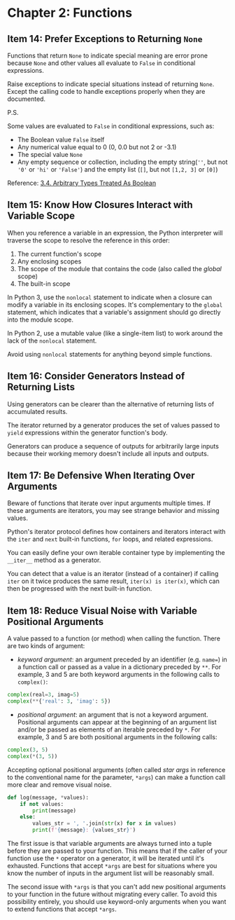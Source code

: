# Chapter 2: Functions

## Item 14: Prefer Exceptions to Returning `None`

Functions that return `None` to indicate special meaning are error prone because `None` and other values all evaluate to `False` in conditional expressions.

Raise exceptions to indicate special situations instead of returning `None`. Except the calling code to handle exceptions properly when they are documented.

P.S.

Some values are evaluated to `False` in conditional expressions, such as:
+ The Boolean value `False` itself
+ Any numerical value equal to 0 (0, 0.0 but not 2 or -3.1)
+ The special value `None`
+ Any empty sequence or collection, including the empty string(`''`, but not `'0'` or `'hi'` or `'False'`) and the empty list (`[]`, but not `[1,2, 3]` or `[0]`)

Reference: [3.4. Arbitrary Types Treated As Boolean](http://anh.cs.luc.edu/python/hands-on/3.1/handsonHtml/boolean.html)

## Item 15: Know How Closures Interact with Variable Scope

When you reference a variable in an expression, the Python interpreter will traverse the scope to resolve the reference in this order:
1. The current function's scope
2. Any enclosing scopes
3. The scope of the module that contains the code (also called the *global* scope)
4. The built-in scope

In Python 3, use the `nonlocal` statement to indicate when a closure can modify a variable in its enclosing scopes. It's complementary to the `global` statement, which indicates that a variable's assignment should go directly into
the module scope.

In Python 2, use a mutable value (like a single-item list) to work around the lack of the `nonlocal` statement.

Avoid using `nonlocal` statements for anything beyond simple functions.

## Item 16: Consider Generators Instead of Returning Lists

Using generators can be clearer than the alternative of returning lists of accumulated results.

The iterator returned by a generator produces the set of values passed to `yield` expressions within the generator function's body.

Generators can produce a sequence of outputs for arbitrarily large inputs because their working memory doesn't include all inputs and outputs.

## Item 17: Be Defensive When Iterating Over Arguments

Beware of functions that iterate over input arguments multiple times. If these arguments are iterators, you may see strange behavior and missing values.

Python's iterator protocol defines how containers and iterators interact with the `iter` and `next` built-in functions, `for` loops, and related expressions.

You can easily define your own iterable container type by implementing the `__iter__` method as a generator.

You can detect that a value is an iterator (instead of a container) if calling `iter` on it twice produces the same result, `iter(x) is iter(x)`, which can then be progressed with the next built-in function.

## Item 18: Reduce Visual Noise with Variable Positional Arguments

A value passed to a function (or method) when calling the function. There are two kinds of argument:
+ *keyword argument*: an argument preceded by an identifier (e.g. `name=`) in a function call or passed as a value in a dictionary preceded by `**`.
For example, 3 and 5 are both keyword arguments in the following calls to `complex()`:
```python
complex(real=3, imag=5)
complex(**{'real': 3, 'imag': 5})
```
+ *positional argument*: an argument that is not a keyword argument. Positional arguments can appear at the beginning of an argument list and/or be passed as elements of an iterable preceded by `*`. For example, 3 and 5 are both positional arguments in the following calls:
```python
complex(3, 5)
complex(*(3, 5))
```

Accepting optional positional arguments (often called *star args* in reference to the conventional name for the parameter, `*args`) can make a function call more clear and remove visual noise.

```python
def log(message, *values):
    if not values:
        print(message)
    else:
        values_str = ', '.join(str(x) for x in values)
        print(f'{message}: {values_str}')
```

The first issue is that variable arguments are always turned into a tuple before they are passed to your function. This means that if the caller of your function use the `*` operator on a generator, it will be iterated
until it's exhausted. Functions that accept `*args` are best for situations where you know the number of inputs in the argument list will be reasonably small.

The second issue with `*args` is that you can't add new positional arguments to your function in the future without migrating every caller. To avoid this possibility entirely, you should use keyword-only arguments when
you want to extend functions that accept `*args`.
